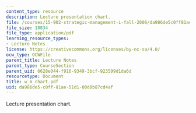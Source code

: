 ```yaml
---
content_type: resource
description: Lecture presentation chart.
file: /courses/15-902-strategic-management-i-fall-2006/da986de5c0ff81ae51d100d0b87cd4af_w_m_chart.pdf
file_size: 18834
file_type: application/pdf
learning_resource_types:
- Lecture Notes
license: https://creativecommons.org/licenses/by-nc-sa/4.0/
ocw_type: OCWFile
parent_title: Lecture Notes
parent_type: CourseSection
parent_uid: 6628e044-f916-9349-3bcf-923599d1da6d
resourcetype: Document
title: w_m_chart.pdf
uid: da986de5-c0ff-81ae-51d1-00d0b87cd4af
---
```

Lecture presentation chart.
